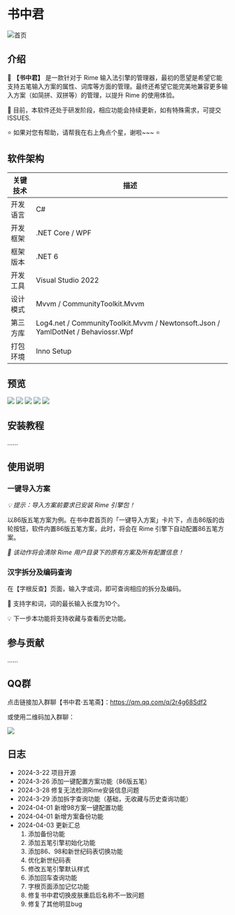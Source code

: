 # 书中君

![首页](Images/wm_1.png)

## 介绍

🎯 **【书中君】** 是一款针对于 Rime 输入法引擎的管理器，最初的愿望是希望它能支持五笔输入方案的属性、词库等方面的管理。最终还希望它能完美地兼容更多输入方案（如简拼、双拼等）的管理，以提升 Rime 的使用体验。

📢 目前，本软件还处于研发阶段，相应功能会持续更新，如有特殊需求，可提交 ISSUES.

⭐ 如果对您有帮助，请帮我在右上角点个星，谢啦~~~ ⭐

## 软件架构

|  关键技术   | 描述  |
|  ----  | ----  |
| 开发语言  | C# |
| 开发框架  | .NET Core / WPF |
| 框架版本  | .NET 6 |
| 开发工具  | Visual Studio 2022 |
| 设计模式  | Mvvm / CommunityToolkit.Mvvm |
| 第三方库  | Log4.net / CommunityToolkit.Mvvm / Newtonsoft.Json / YamlDotNet / Behaviossr.Wpf |
| 打包环境  | Inno Setup |

## 预览

![](Images/wm_2.png)
![](Images/wm_3.png)
![](Images/wm_5.png)
![](Images/wm_6.png)
![](Images/wm_7.png)

## 安装教程

......

## 使用说明

### 一键导入方案

*💡 提示：导入方案前要求已安装 Rime 引擎包！*

以86版五笔方案为例。在书中君首页的「一键导入方案」卡片下，点击86版的齿轮按钮，软件内置86版五笔方案，此时，将会在 Rime 引擎下自动配置86五笔方案。

*📢 该动作将会清除 Rime 用户目录下的原有方案及所有配置信息！*

### 汉字拆分及编码查询

在【字根反查】页面，输入字或词，即可查询相应的拆分及编码。

📢 支持字和词，词的最长输入长度为10个。

💡 下一步本功能将支持收藏与查看历史功能。

## 参与贡献

......

## QQ群

点击链接加入群聊【书中君·五笔斋】：https://qm.qq.com/q/2r4g68Sdf2

或使用二维码加入群聊：

![](Images/QQ.jpg)

## 日志

- 2024-3-22 项目开源
- 2024-3-26 添加一键配置方案功能（86版五笔）
- 2024-3-28 修复无法检测Rime安装信息问题
- 2024-3-29 添加拆字查询功能（基础，无收藏与历史查询功能）
- 2024-04-01 新增98方案一键配置功能
- 2024-04-01 新增方案备份功能
- 2024-04-03 更新汇总
    1. 添加备份功能
    2. 添加五笔引擎初始化功能
    3. 添加86、98和新世纪码表切换功能
    4. 优化新世纪码表
    5. 修改五笔引擎默认样式
    6. 添加回车查询功能
    7. 字根页面添加记忆功能
    8. 修复书中君切换皮肤重启后名称不一致问题
    9. 修复了其他明显bug